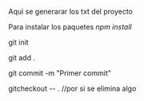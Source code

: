 Aqui se generarar los txt del proyecto 

Para instalar los paquetes *npm install*

git init 

git add .

git commit -m "Primer commit"

gitcheckout -- . //por si se elimina algo 